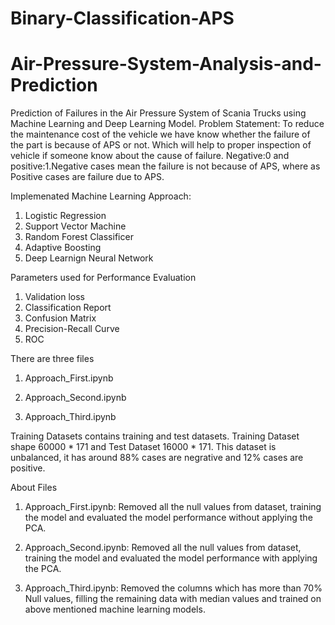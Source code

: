 # Binary-Classification-APS


# Air-Pressure-System-Analysis-and-Prediction
Prediction of Failures in the Air Pressure System of Scania Trucks using Machine Learning and Deep Learning Model.
Problem Statement: To reduce the maintenance cost of the vehicle we have know whether the failure of the part is because of APS or not. Which will help to proper inspection of vehicle if someone know about the cause of failure. Negative:0 and positive:1.Negative cases mean the failure is not because of APS, where as Positive cases are failure due to APS.


Implemenated Machine Learning Approach:
1. Logistic Regression
2. Support Vector Machine
3. Random Forest Classificer
4. Adaptive Boosting
5. Deep Learnign Neural Network

Parameters used for Performance Evaluation
1. Validation loss
2. Classification Report
3. Confusion Matrix
4. Precision-Recall Curve
5. ROC


There are three files 
1. Approach_First.ipynb

2. Approach_Second.ipynb

3. Approach_Third.ipynb

Training Datasets contains training and test datasets. Training Dataset shape 60000 * 171 and Test Dataset 16000 * 171. This dataset is unbalanced, it has around 88% cases are negrative and 12% cases are positive.

About Files
1. Approach_First.ipynb: Removed all the null values from dataset, training the model and evaluated the model performance without applying the PCA.

2. Approach_Second.ipynb: Removed all the null values from dataset, training the model and evaluated the model performance with applying the PCA.

3. Approach_Third.ipynb: Removed the columns which has more than 70% Null values, filling the remaining data with median values and trained on above mentioned machine learning models.

